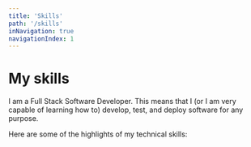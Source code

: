 ```yaml
---
title: 'Skills'
path: '/skills'
inNavigation: true
navigationIndex: 1
---
```


# My skills

I am a Full Stack Software Developer. This means that I (or I am very capable of learning how to) develop, test, and deploy software for any purpose.

Here are some of the highlights of my technical skills:

<stack>
  <skill-progress skill="JavaScript" description="Including modern language features, ecosystem, and client-side and server-side development" level="excellent"></skill-progress>

<skill-progress skill="TypeScript" level="excellent" /></skill-progress>

<skill-progress skill="React" description="Including frameworks and libraries such as Gatsby, Next.js, Redux, styled-components, and many more" level="excellent" /></skill-progress>

<skill-progress skill="GraphQL" description="Including GraphQL query language, GraphQL API design, and Apollo's client-side and server-side libraries" level="excellent" /></skill-progress>

<skill-progress skill="General developer skills" description="Including Unix shell, Git, continuous integration, continuous delivery" level="excellent" /></skill-progress>

<skill-progress skill="Python" description="Including Django, FastAPI, Flask and Robot Framework" level="good" /></skill-progress>

<skill-progress skill="SQL databases" description="Including PostgreSQL and MySQL" level="good" /></skill-progress>

<skill-progress skill="NoSQL databases" description="Including MongoDB, Redis and Cassandra" level="good" /></skill-progress>

<skill-progress skill="Docker" level="good" /></skill-progress>

<skill-progress skill="React Native" level="good" /></skill-progress>

<skill-progress skill="Ruby" description="Including Ruby on Rails and Sinatra" level="good" /></skill-progress>

<skill-progress skill="Java" description="Including Spring" level="moderate" /></skill-progress>

<skill-progress skill="PHP" description="Including Laravel" level="moderate" /></skill-progress>
</stack>
